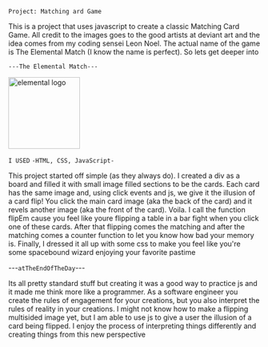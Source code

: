 `Project: Matching ard Game`


This is a project that uses javascript to create a classic Matching Card Game.  All credit to the images goes to the good artists at deviant art and the idea comes from my coding sensei Leon Noel.  The actual name of the game is The Elemental Match (I know the name is perfect). So lets get deeper into 


`---The Elemental Match---`


<img width="143" alt="elemental logo" src="https://user-images.githubusercontent.com/77629775/113498525-ae6c1680-94db-11eb-9547-395e3122022e.png">

`I USED`
`-HTML, CSS, JavaScript-`
 

This project started off simple (as they always do).  I created a div as a board and filled it with small image filled sections to be the cards. Each card has the same image and, using click events and js, we give it the illusion of a card flip! You click the main card image (aka the back of the card) and it revels another image (aka the front of the card). Voila. I call the function flipEm cause you feel like youre flipping a table in a bar fight when you click one of these cards.  After that flipping comes the matching and after the matching comes a counter function to let you know how bad your memory is. Finally, I dressed it all up with some css to make you feel like you're some spacebound wizard enjoying your favorite pastime


---`atTheEndOfTheDay`---


Its all pretty standard stuff but creating it was a good way to practice js and it made me think more like a programmer.  As a software engineer you create the rules of engagement for your creations, but you also interpret the rules of reality in your creations. I might not know how to make a flipping multisided image yet, but I am able to use js to give a user the illusion of a card being flipped.  I enjoy the process of interpreting things differently and creating things from this new perspective 
